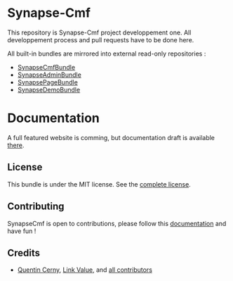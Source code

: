 Synapse-Cmf
===========

This repository is Synapse-Cmf project developpement one.
All developpement process and pull requests have to be done here.

All built-in bundles are mirrored into external read-only repositories :

 - [SynapseCmfBundle](https://github.com/synapse-cmf/SynapseCmfBundle)
 - [SynapseAdminBundle](https://github.com/synapse-cmf/SynapseAdminBundle)
 - [SynapsePageBundle](https://github.com/synapse-cmf/SynapsePageBundle)
 - [SynapseDemoBundle](https://github.com/synapse-cmf/SynapseDemoBundle)

# Documentation

A full featured website is comming, but documentation draft is available [there](/docs).

## License

This bundle is under the MIT license. See the [complete license](LICENSE.md).

## Contributing

SynapseCmf is open to contributions, please follow this [documentation](docs/contributing.md) and have fun !

## Credits

- [Quentin Cerny](https://github.com/Nyxis), [Link Value](http://link-value.fr/), and [all contributors](https://github.com/synapse-cmf/synapse-cmf/graphs/contributors)

